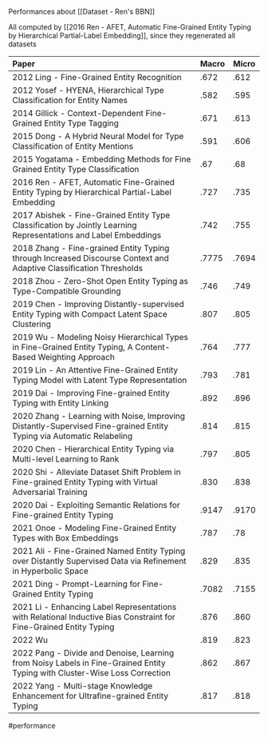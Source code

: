 Performances about [[Dataset - Ren's BBN]]

All computed by [[2016 Ren - AFET, Automatic Fine-Grained Entity Typing by Hierarchical Partial-Label Embedding]], since they regenerated all datasets

| Paper                                                                                                                | Macro | Micro |
|:-------------------------------------------------------------------------------------------------------------------- | ----- | ----- |
| 2012 Ling - Fine-Grained Entity Recognition                                                                          | .672  | .612  |
| 2012 Yosef - HYENA, Hierarchical Type Classification for Entity Names                                                | .582  | .595  |
| 2014 Gillick - Context-Dependent Fine-Grained Entity Type Tagging                                                    | .671  | .613  |
| 2015 Dong - A Hybrid Neural Model for Type Classification of Entity Mentions                                         | .591  | .606  |
| 2015 Yogatama - Embedding Methods for Fine Grained Entity Type Classification                                        | .67   | .68   |
| 2016 Ren - AFET, Automatic Fine-Grained Entity Typing by Hierarchical Partial-Label Embedding                        | .727  | .735  |
| 2017 Abishek - Fine-Grained Entity Type Classification by Jointly Learning Representations and Label Embeddings      | .742  | .755  |
| 2018 Zhang - Fine-grained Entity Typing through Increased Discourse Context and Adaptive Classification Thresholds   | .7775 | .7694 |
| 2018 Zhou - Zero-Shot Open Entity Typing as Type-Compatible Grounding                        | .746  | .749  |
| 2019 Chen - Improving Distantly-supervised Entity Typing with Compact Latent Space Clustering                        | .807  | .805  |
| 2019 Wu - Modeling Noisy Hierarchical Types in Fine-Grained Entity Typing, A Content-Based Weighting Approach        | .764  | .777  |
| 2019 Lin - An Attentive Fine-Grained Entity Typing Model with Latent Type Representation                             | .793  | .781  |
| 2019 Dai - Improving Fine-grained Entity Typing with Entity Linking                                                  | .892  | .896  |
| 2020 Zhang - Learning with Noise, Improving Distantly-Supervised Fine-grained Entity Typing via Automatic Relabeling | .814  | .815  |
| 2020 Chen - Hierarchical Entity Typing via Multi-level Learning to Rank                                              | .797  | .805  |
| 2020 Shi - Alleviate Dataset Shift Problem in Fine-grained Entity Typing with Virtual Adversarial Training           | .830  | .838  |
| 2020 Dai - Exploiting Semantic Relations for Fine-grained Entity Typing                                              | .9147 | .9170 |
| 2021 Onoe - Modeling Fine-Grained Entity Types with Box Embeddings                                                   | .787  | .78   |
| 2021 Ali - Fine-Grained Named Entity Typing over Distantly Supervised Data via Refinement in Hyperbolic Space        | .829  | .835  |
| 2021 Ding - Prompt-Learning for Fine-Grained Entity Typing                                                           | .7082 | .7155 |
| 2021 Li - Enhancing Label Representations with Relational Inductive Bias Constraint for Fine-Grained Entity Typing   | .876  | .860
| 2022 Wu       | .819      | .823
| 2022 Pang - Divide and Denoise, Learning from Noisy Labels in Fine-Grained Entity Typing with Cluster-Wise Loss Correction       | .862      | .867
| 2022 Yang - Multi-stage Knowledge Enhancement for Ultrafine-grained Entity Typing       | .817      | .818

#performance 